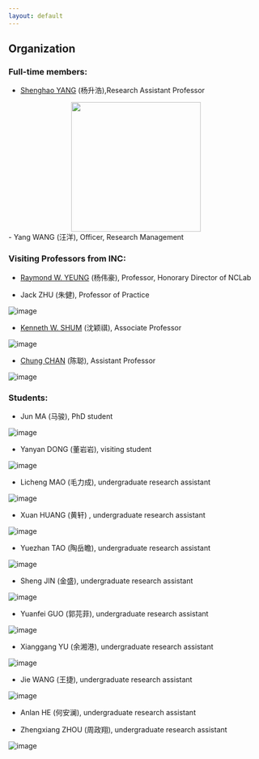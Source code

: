 ```yaml
---
layout: default
---
```


## Organization

### Full-time members:

- [Shenghao YANG](https://shhyang.github.io/) (杨升浩),Research Assistant Professor  

<center>
<img src="http://github.com/shhyang/nclab/raw/master/people/photos/qqtu_pian_20170113145501_0.png" width=256 height=256 />
</center>
- Yang WANG (汪洋), Officer, Research Management

### Visiting Professors from INC:

- [Raymond W. YEUNG](https://www.ie.cuhk.edu.hk/people/raymond.shtml) (杨伟豪), Professor, Honorary Director of NCLab

- Jack ZHU (朱健), Professor of Practice


![image](http://github.com/shhyang/nclab/raw/master/people/photos/image4.jpeg)
- [Kenneth W. SHUM](http://www.ie.cuhk.edu.hk/people/wkshum.shtml) (沈颖祺), Associate Professor


![image](http://github.com/shhyang/nclab/raw/master/people/photos/WechatIMG29.jpeg)
- [Chung CHAN](http://home.ie.cuhk.edu.hk/~cchan/) (陈聪), Assistant Professor


![image](http://github.com/shhyang/nclab/raw/master/people/photos/WechatIMG28.jpeg)


### Students:

- Jun MA (马骏), PhD student


![image](http://github.com/shhyang/nclab/raw/master/people/photos/DSC_7399.jpeg)
- Yanyan DONG (董岩岩), visiting student


![image](http://github.com/shhyang/nclab/raw/master/people/photos/WechatIMG18.jpeg)
- Licheng MAO (毛力成), undergraduate research assistant


![image](http://github.com/shhyang/nclab/raw/master/people/photos/DSC_7397.jpeg)
- Xuan HUANG (黄轩) , undergraduate research assistant


![image](http://github.com/shhyang/nclab/raw/master/people/photos/DSC_0333.jpeg)
- Yuezhan TAO (陶岳瞻), undergraduate research assistant


![image](http://github.com/shhyang/nclab/raw/master/people/photos/WechatIMG14.jpeg)
- Sheng JIN (金盛), undergraduate research assistant


![image](http://github.com/shhyang/nclab/raw/master/people/photos/WechatIMG13.jpeg)
- Yuanfei GUO (郭芫菲), undergraduate research assistant


![image](http://github.com/shhyang/nclab/raw/master/people/photos/WechatIMG110.jpeg)
- Xianggang YU (余湘港), undergraduate research assistant


![image](http://github.com/shhyang/nclab/raw/master/people/photos/DSC_7389.jpeg)
- Jie WANG (王捷), undergraduate research assistant


![image](http://github.com/shhyang/nclab/raw/master/people/photos/WechatIMG19.jpeg)
- Anlan HE (何安澜), undergraduate research assistant


- Zhengxiang ZHOU (周政翔), undergraduate research assistant


![image](http://github.com/shhyang/nclab/raw/master/people/photos/WechatIMG16.jpeg)
